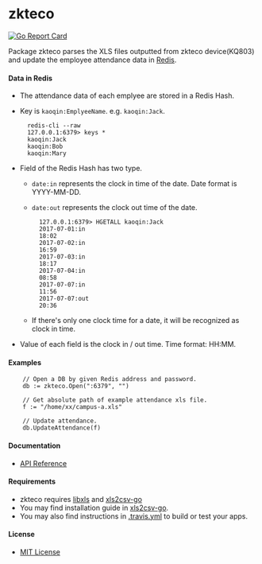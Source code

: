 # zkteco

[![Go Report Card](https://goreportcard.com/badge/github.com/northbright/zkteco)](https://goreportcard.com/report/github.com/northbright/zkteco)

Package zkteco parses the XLS files outputted from zkteco device(KQ803) and update the employee attendance data in [Redis](https://redis.io).

#### Data in Redis
* The attendance data of each emplyee are stored in a Redis Hash.
* Key is `kaoqin:EmplyeeName`. e.g. `kaoqin:Jack`.

        redis-cli --raw
        127.0.0.1:6379> keys *
        kaoqin:Jack
        kaoqin:Bob
        kaoqin:Mary 

* Field of the Redis Hash has two type.
  * `date:in` represents the clock in time of the date. Date format is YYYY-MM-DD.
  * `date:out` represents the clock out time of the date. 

          127.0.0.1:6379> HGETALL kaoqin:Jack
          2017-07-01:in
          18:02
          2017-07-02:in
          16:59
          2017-07-03:in
          18:17
          2017-07-04:in
          08:58
          2017-07-07:in
          11:56
          2017-07-07:out
          20:36

  * If there's only one clock time for a date, it will be recognized as clock in time.

* Value of each field is the clock in / out time. Time format: HH:MM.

#### Examples

        // Open a DB by given Redis address and password.
        db := zkteco.Open(":6379", "")

        // Get absolute path of example attendance xls file.
        f := "/home/xx/campus-a.xls"

        // Update attendance.
        db.UpdateAttendance(f)

#### Documentation
* [API Reference](http://godoc.org/github.com/northbright/zkteco)

#### Requirements
* zkteco requires [libxls](http://libxls.sourceforge.net/) and [xls2csv-go](https://github.com/northbright/xls2csv-go)
* You may find installation guide in [xls2csv-go](https://github.com/northbright/xls2csv-go).
* You may also find instructions in [.travis.yml](.travis.yml) to build or test your apps.

#### License
* [MIT License](LICENSE)
